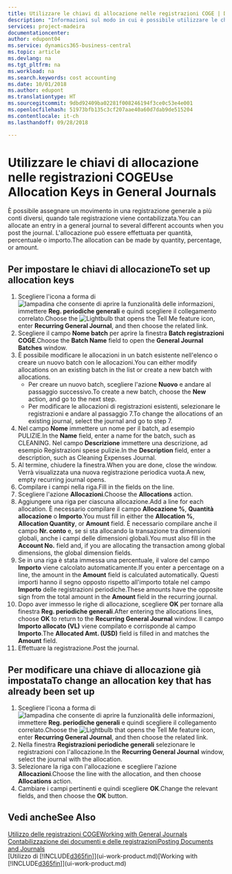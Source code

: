 ```yaml
---
title: Utilizzare le chiavi di allocazione nelle registrazioni COGE | Documenti Microsoft
description: "Informazioni sul modo in cui è possibile utilizzare le chiavi di allocazione nelle registrazioni."
services: project-madeira
documentationcenter: 
author: edupont04
ms.service: dynamics365-business-central
ms.topic: article
ms.devlang: na
ms.tgt_pltfrm: na
ms.workload: na
ms.search.keywords: cost accounting
ms.date: 10/01/2018
ms.author: edupont
ms.translationtype: HT
ms.sourcegitcommit: 9dbd92409ba02281f008246194f3ce0c53e4e001
ms.openlocfilehash: 51973bfb135c3cf207aae40a60d7dab9de515204
ms.contentlocale: it-ch
ms.lasthandoff: 09/28/2018

---
```

# <a name="use-allocation-keys-in-general-journals"></a><span data-ttu-id="7f805-103">Utilizzare le chiavi di allocazione nelle registrazioni COGE</span><span class="sxs-lookup"><span data-stu-id="7f805-103">Use Allocation Keys in General Journals</span></span>
<span data-ttu-id="7f805-104">È possibile assegnare un movimento in una registrazione generale a più conti diversi, quando tale registrazione viene contabilizzata.</span><span class="sxs-lookup"><span data-stu-id="7f805-104">You can allocate an entry in a general journal to several different accounts when you post the journal.</span></span> <span data-ttu-id="7f805-105">L'allocazione può essere effettuata per quantità, percentuale o importo.</span><span class="sxs-lookup"><span data-stu-id="7f805-105">The allocation can be made by quantity, percentage, or amount.</span></span>

## <a name="to-set-up-allocation-keys"></a><span data-ttu-id="7f805-106">Per impostare le chiavi di allocazione</span><span class="sxs-lookup"><span data-stu-id="7f805-106">To set up allocation keys</span></span>
1. <span data-ttu-id="7f805-107">Scegliere l'icona a forma di ![lampadina che consente di aprire la funzionalità delle informazioni](media/ui-search/search_small.png "Informazioni sull'operazione che si desidera eseguire"), immettere **Reg. periodiche generali** e quindi scegliere il collegamento correlato.</span><span class="sxs-lookup"><span data-stu-id="7f805-107">Choose the ![Lightbulb that opens the Tell Me feature](media/ui-search/search_small.png "Tell me what you want to do") icon, enter **Recurring General Journal**, and then choose the related link.</span></span>
2. <span data-ttu-id="7f805-108">Scegliere il campo **Nome batch** per aprire la finestra **Batch registrazioni COGE**.</span><span class="sxs-lookup"><span data-stu-id="7f805-108">Choose the **Batch Name** field to open the **General Journal Batches** window.</span></span>
3. <span data-ttu-id="7f805-109">È possibile modificare le allocazioni in un batch esistente nell'elenco o creare un nuovo batch con le allocazioni.</span><span class="sxs-lookup"><span data-stu-id="7f805-109">You can either modify allocations on an existing batch in the list or create a new batch with allocations.</span></span>
   * <span data-ttu-id="7f805-110">Per creare un nuovo batch, scegliere l'azione **Nuovo** e andare al passaggio successivo.</span><span class="sxs-lookup"><span data-stu-id="7f805-110">To create a new batch, choose the **New** action, and go to the next step.</span></span>
   * <span data-ttu-id="7f805-111">Per modificare le allocazioni di registrazioni esistenti, selezionare le registrazioni e andare al passaggio 7.</span><span class="sxs-lookup"><span data-stu-id="7f805-111">To change the allocations of an existing journal, select the journal and go to step 7.</span></span>    
4. <span data-ttu-id="7f805-112">Nel campo **Nome** immettere un nome per il batch, ad esempio PULIZIE.</span><span class="sxs-lookup"><span data-stu-id="7f805-112">In the **Name** field, enter a name for the batch, such as CLEANING.</span></span> <span data-ttu-id="7f805-113">Nel campo **Descrizione** immettere una descrizione, ad esempio Registrazioni spese pulizie.</span><span class="sxs-lookup"><span data-stu-id="7f805-113">In the **Description** field, enter a description, such as Cleaning Expenses Journal.</span></span>
5. <span data-ttu-id="7f805-114">Al termine, chiudere la finestra.</span><span class="sxs-lookup"><span data-stu-id="7f805-114">When you are done, close the window.</span></span> <span data-ttu-id="7f805-115">Verrà visualizzata una nuova registrazione periodica vuota.</span><span class="sxs-lookup"><span data-stu-id="7f805-115">A new, empty recurring journal opens.</span></span>
6. <span data-ttu-id="7f805-116">Compilare i campi nella riga.</span><span class="sxs-lookup"><span data-stu-id="7f805-116">Fill in the fields on the line.</span></span>
7. <span data-ttu-id="7f805-117">Scegliere l'azione **Allocazioni**.</span><span class="sxs-lookup"><span data-stu-id="7f805-117">Choose the **Allocations** action.</span></span>
8. <span data-ttu-id="7f805-118">Aggiungere una riga per ciascuna allocazione.</span><span class="sxs-lookup"><span data-stu-id="7f805-118">Add a line for each allocation.</span></span> <span data-ttu-id="7f805-119">È necessario compilare il campo **Allocazione %**, **Quantità allocazione** o **Importo**.</span><span class="sxs-lookup"><span data-stu-id="7f805-119">You must fill in either the **Allocation %**, **Allocation Quantity**, or **Amount** field.</span></span> <span data-ttu-id="7f805-120">È necessario compilare anche il campo **Nr. conto** e, se si sta allocando la transazione tra dimensioni globali, anche i campi delle dimensioni globali.</span><span class="sxs-lookup"><span data-stu-id="7f805-120">You must also fill in the **Account No.** field and, if you are allocating the transaction among global dimensions, the global dimension fields.</span></span>
9. <span data-ttu-id="7f805-121">Se in una riga è stata immessa una percentuale, il valore del campo **Importo** viene calcolato automaticamente.</span><span class="sxs-lookup"><span data-stu-id="7f805-121">If you enter a percentage on a line, the amount in the **Amount** field is calculated automatically.</span></span> <span data-ttu-id="7f805-122">Questi importi hanno il segno opposto rispetto all'importo totale nel campo **Importo** delle registrazioni periodiche.</span><span class="sxs-lookup"><span data-stu-id="7f805-122">These amounts have the opposite sign from the total amount in the **Amount** field in the recurring journal.</span></span>
10. <span data-ttu-id="7f805-123">Dopo aver immesso le righe di allocazione, scegliere **OK** per tornare alla finestra **Reg. periodiche generali**.</span><span class="sxs-lookup"><span data-stu-id="7f805-123">After entering the allocations lines, choose **OK** to return to the **Recurring General Journal** window.</span></span> <span data-ttu-id="7f805-124">Il campo **Importo allocato (VL)** viene compilato e corrisponde al campo **Importo**.</span><span class="sxs-lookup"><span data-stu-id="7f805-124">The **Allocated Amt. (USD)** field is filled in and matches the **Amount** field.</span></span>
11. <span data-ttu-id="7f805-125">Effettuare la registrazione.</span><span class="sxs-lookup"><span data-stu-id="7f805-125">Post the journal.</span></span>

## <a name="to-change-an-allocation-key-that-has-already-been-set-up"></a><span data-ttu-id="7f805-126">Per modificare una chiave di allocazione già impostata</span><span class="sxs-lookup"><span data-stu-id="7f805-126">To change an allocation key that has already been set up</span></span>
1. <span data-ttu-id="7f805-127">Scegliere l'icona a forma di ![lampadina che consente di aprire la funzionalità delle informazioni](media/ui-search/search_small.png "Informazioni sull'operazione che si desidera eseguire"), immettere **Reg. periodiche generali** e quindi scegliere il collegamento correlato.</span><span class="sxs-lookup"><span data-stu-id="7f805-127">Choose the ![Lightbulb that opens the Tell Me feature](media/ui-search/search_small.png "Tell me what you want to do") icon, enter **Recurring General Journal**, and then choose the related link.</span></span>
2. <span data-ttu-id="7f805-128">Nella finestra **Registrazioni periodiche generali** selezionare le registrazioni con l'allocazione.</span><span class="sxs-lookup"><span data-stu-id="7f805-128">In the **Recurring General Journal** window, select the journal with the allocation.</span></span>
3. <span data-ttu-id="7f805-129">Selezionare la riga con l'allocazione e scegliere l'azione **Allocazioni**.</span><span class="sxs-lookup"><span data-stu-id="7f805-129">Choose the line with the allocation, and then choose **Allocations** action.</span></span>
4. <span data-ttu-id="7f805-130">Cambiare i campi pertinenti e quindi scegliere **OK**.</span><span class="sxs-lookup"><span data-stu-id="7f805-130">Change the relevant fields, and then choose the **OK** button.</span></span>

## <a name="see-also"></a><span data-ttu-id="7f805-131">Vedi anche</span><span class="sxs-lookup"><span data-stu-id="7f805-131">See Also</span></span>
[<span data-ttu-id="7f805-132">Utilizzo delle registrazioni COGE</span><span class="sxs-lookup"><span data-stu-id="7f805-132">Working with General Journals</span></span>](ui-work-general-journals.md)  
[<span data-ttu-id="7f805-133">Contabilizzazione dei documenti e delle registrazioni</span><span class="sxs-lookup"><span data-stu-id="7f805-133">Posting Documents and Journals</span></span>](ui-post-documents-journals.md)  
<span data-ttu-id="7f805-134">[Utilizzo di [!INCLUDE[d365fin](includes/d365fin_md.md)]](ui-work-product.md)</span><span class="sxs-lookup"><span data-stu-id="7f805-134">[Working with [!INCLUDE[d365fin](includes/d365fin_md.md)]](ui-work-product.md)</span></span>

